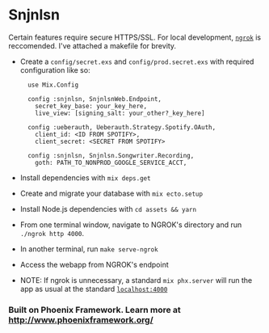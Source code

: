 # Snjnlsn

Certain features require secure HTTPS/SSL. For local development, [`ngrok`](https://ngrok.com/) is reccomended. I've attached a makefile for brevity.

- Create a `config/secret.exs` and `config/prod.secret.exs` with required configuration like so:

  ```
    use Mix.Config

    config :snjnlsn, SnjnlsnWeb.Endpoint,
      secret_key_base: your_key_here,
      live_view: [signing_salt: your_other?_key_here]

    config :ueberauth, Ueberauth.Strategy.Spotify.OAuth,
      client_id: <ID FROM SPOTIFY>,
      client_secret: <SECRET FROM SPOTIFY>

    config :snjnlsn, Snjnlsn.Songwriter.Recording,
      goth: PATH_TO_NONPROD_GOOGLE_SERVICE_ACCT,
  ```

- Install dependencies with `mix deps.get`
- Create and migrate your database with `mix ecto.setup`
- Install Node.js dependencies with `cd assets && yarn`
- From one terminal window, navigate to NGROK's directory and run `./ngrok http 4000`.
- In another terminal, run `make serve-ngrok`
- Access the webapp from NGROK's endpoint
- NOTE: If ngrok is unnecessary, a standard `mix phx.server` will run the app as usual at the standard [`localhost:4000`](http://localhost:4000)

### Built on Phoenix Framework. Learn more at http://www.phoenixframework.org/
